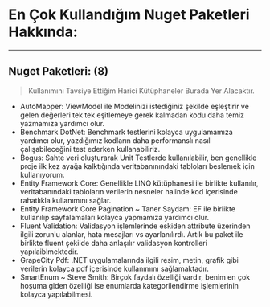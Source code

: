 # En Çok Kullandığım Nuget Paketleri Hakkında:
---
## Nuget Paketleri: (8)
> Kullanımını Tavsiye Ettiğim Harici Kütüphaneler Burada Yer Alacaktır. 

- AutoMapper: ViewModel ile Modelinizi istediğiniz şekilde eşleştirir ve gelen değerleri tek tek eşitlemeye gerek kalmadan kodu daha temiz yazmamıza yardımcı olur.
- Benchmark DotNet: Benchmark testlerini kolayca uygulamamıza yardımcı olur, yazdığımız kodların daha performanslı nasıl çalışabileceğini test ederken kullanabiliriz.
- Bogus: Sahte veri oluşturarak Unit Testlerde kullanılabilir, ben genellikle proje ilk kez ayağa kalktığında veritabanınındaki tabloları beslemek için kullanıyorum.
- Entity Framework Core: Genellikle LINQ kütüphanesi ile birlikte kullanılır, veritabanındaki tabloların verilerin nesneler halinde kod içerisinde rahatlıkla kullanımını sağlar.
- Entity Framework Core Pagination ~ Taner Saydam: EF ile birlikte kullanılıp sayfalamaları kolayca yapmamıza yardımcı olur. 
- Fluent Validation: Validasyon işlemlerinde eskiden attribute üzerinden ilgili zorunlu alanlar, hata mesajları vs ayarlanılırdı. Artık bu paket ile birlikte fluent şekilde daha anlaşılır validasyon kontrolleri yapılaiblmektedir.
- GrapeCity Pdf: .NET uygulamalarında ilgili resim, metin, grafik gibi verilerin kolayca pdf içerisinde kullanımını sağlamaktadır.
- SmartEnum ~ Steve Smith: Birçok faydalı özelliği vardır, benim en çok hoşuma giden özelliği ise enumlarda kategorilendirme işlemlerinin kolayca yapılabilmesi.

